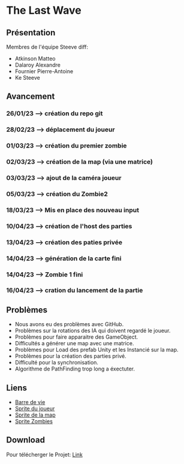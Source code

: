 # The Last Wave

## Présentation

Membres de l'équipe Steeve diff:
- Atkinson Matteo
- Dalaroy Alexandre
- Fournier Pierre-Antoine
- Ke Steeve

## Avancement

### 26/01/23 --> création du repo git
### 28/02/23 --> déplacement du joueur 
### 01/03/23 --> création du premier zombie
### 02/03/23 --> création de la map (via une matrice)
### 03/03/23 --> ajout de la caméra joueur
### 05/03/23 --> création du Zombie2
### 18/03/23 --> Mis en place des nouveau input
### 10/04/23 --> création de l'host des parties
### 13/04/23 --> création des paties privée
### 14/04/23 --> génération de la carte fini
### 14/04/23 --> Zombie 1 fini
### 16/04/23 --> cration du lancement de la partie

## Problèmes
- Nous avons eu des problèmes avec GitHub.
- Problèmes sur la rotations des IA qui doivent regardé le joueur.
- Problèmes pour faire apparaitre des GameObject.
- Difficultés a générer une map avec une matrice.
- Problèmes pour Load des prefab Unity et les Instancié sur la map.
- Problèmes pour la création des parties privé.
- Difficulté pour la synchronisation.
- Algorithme de PathFinding trop long a éxectuter.

## Liens
- [Barre de vie](https://www.freepik.com/free-vector/game-ui-kit-set-user-interface-gui-build-2d-games-casual-game-vector-can-be-used-mobile-web-games-vector-illustration_25273347.htm#query=game%20health%20bar&position=2&from_view=keyword&track=aisFreepik)
- [Sprite du joueur](https://game-endeavor.itch.io/mystic-woods)
- [Sprite de la map](https://bekri36.itch.io/36x36-top-down-tileset)
- [Sprite Zombies]()

## Download
Pour télécherger le Projet: [Link](https://pipoya.itch.io/pipoya-free-rpg-character-sprites-32x32)
